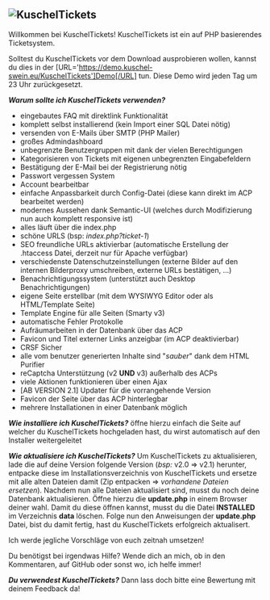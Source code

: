 ![KuschelTickets](https://i.imgur.com/I1LQDr1.png)
---
Willkommen bei KuschelTickets!
KuschelTickets ist ein auf PHP basierendes Ticketsystem.

Solltest du KuschelTickets vor dem Download ausprobieren wollen, kannst du dies in der [URL='https://demo.kuschel-swein.eu/KuschelTickets']Demo[/URL] tun. Diese Demo wird jeden Tag um 23 Uhr zurückgesetzt.

**_Warum sollte ich KuschelTickets verwenden?_**

- eingebautes FAQ mit direktlink Funktionalität
- komplett selbst installierend (kein Import einer SQL Datei nötig)
- versenden von E-Mails über SMTP (PHP Mailer)
- großes Admindashboard
- unbegrenzte Benutzergruppen mit dank der vielen Berechtigungen
- Kategorisieren von Tickets mit eigenen unbegrenzten Eingabefeldern
- Bestätigung der E-Mail bei der Registrierung nötig
- Passwort vergessen System
- Account bearbeitbar
- einfache Anpassbarkeit durch Config-Datei (diese kann direkt im ACP bearbeitet werden)
- modernes Aussehen dank Semantic-UI (welches durch Modifizierung nun auch komplett responsive ist)
- alles läuft über die index.php
- schöne URLS (bsp: *index.php?ticket-1*)
- SEO freundliche URLs aktivierbar (automatische Erstellung der .htaccess Datei, derzeit nur für Apache verfügbar)
- verschiedenste Datenschutzeinstellungen (externe Bilder auf den internen Bilderproxy umschreiben, externe URLs bestätigen, ...)
- Benachrichtigungssystem (unterstützt auch Desktop Benachrichtigungen)
- eigene Seite erstellbar (mit dem WYSIWYG Editor oder als HTML/Template Seite)
- Template Engine für alle Seiten (Smarty v3)
- automatische Fehler Protokolle
- Aufräumarbeiten in der Datenbank über das ACP
- Favicon und Titel externer Links anzeigbar (im ACP deaktivierbar)
- CRSF Sicher
- alle vom benutzer generierten Inhalte sind "*sauber*" dank dem HTML Purifier
- reCaptcha Unterstützung (v2 **UND** v3) außerhalb des ACPs
- viele Aktionen funktionieren über einen Ajax
- [AB VERSION 2.1] Updater für die vorrangehende Version
- Favicon der Seite über das ACP hinterlegbar
- mehrere Installationen in einer Datenbank möglich


**_Wie installiere ich KuschelTickets?_**
öffne hierzu einfach die Seite auf welcher du KuschelTickets hochgeladen hast, du wirst automatisch auf den Installer weitergeleitet


**_Wie aktualisiere ich KuschelTickets?_**
Um KuschelTickets zu aktualisieren, lade die auf deine Version folgende Version (*bsp:* v2.0 => v2.1) herunter, entpacke diese im Installationsverzeichnis von KuschelTickets und ersetze mit alle alten Dateien damit (Zip entpacken => *vorhandene Dateien ersetzen*). Nachdem nun alle Dateien aktualisiert sind, musst du noch deine Datenbank aktualisieren. Öffne hierzu die **update.php** in einem Browser deiner wahl. Damit du diese öffnen kannst, musst du die Datei **INSTALLED** im Verzeichnis **data** löschen. Folge nun den Anweisungen der **update.php** Datei, bist du damit fertig, hast du KuschelTickets erfolgreich aktualisert.



Ich werde jegliche Vorschläge von euch zeitnah umsetzen!

Du benötigst bei irgendwas Hilfe? Wende dich an mich, ob in den Kommentaren, auf GitHub oder sonst wo, ich helfe immer!

_**Du verwendest KuschelTickets?**_
Dann lass doch bitte eine Bewertung mit deinem Feedback da!